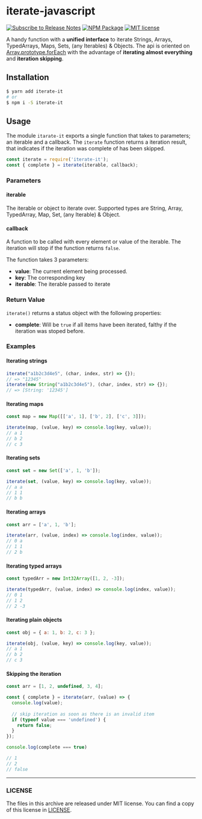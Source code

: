 # iterate-javascript

[![Subscribe to Release Notes](https://release-notes.com/badges/v1.svg)](https://release-notes.com/@alrik/iterate-javascript)
[![NPM Package](https://img.shields.io/npm/v/iterate-it.svg)](https://www.npmjs.com/package/iterate-it)
[![MIT license](https://img.shields.io/github/license/alrik/iterate-javascript.svg)](LICENSE)

A handy function with a **unified interface** to iterate Strings, Arrays, TypedArrays, Maps, Sets, (any Iterables) & Objects.
The api is oriented on [Array.prototype.forEach](https://developer.mozilla.org/de/docs/Web/JavaScript/Reference/Global_Objects/Array/forEach)
with the advantage of **iterating almost everything** and **iteration skipping**.

## Installation

```bash
$ yarn add iterate-it
# or
$ npm i -S iterate-it
```

## Usage

The module `itarate-it` exports a single function that takes to parameters; an iterable and a callback.
The `iterate` function returns a iteration result, that indicates if the iteration was complete of has been skipped.


```js
const iterate = require('iterate-it');
const { complete } = iterate(iterable, callback);
```

### Parameters

#### iterable
The iterable or object to iterate over.
Supported types are String, Array, TypedArray, Map, Set, (any Iterable) & Object.

#### callback
A function to be called with every element or value of the iterable.
The iteration will stop if the function returns `false`.

The function takes 3 parameters:

* **value**: The current element being processed.
* **key**: The corresponding key
* **iterable**: The iterable passed to iterate

### Return Value
`iterate()` returns a status object with the following properties:

* **complete**: Will be `true` if all items have been iterated, falthy if the iteration was stoped before.

### Examples

#### Iterating strings
```js
iterate("a1b2c3d4e5", (char, index, str) => {}); 
// => "12345"
iterate(new String("a1b2c3d4e5"), (char, index, str) => {}); 
// => [String: '12345']
```

#### Iterating maps
```js
const map = new Map([['a', 1], ['b', 2], ['c', 3]]);

iterate(map, (value, key) => console.log(key, value)); 
// a 1
// b 2
// c 3
```

#### Iterating sets
```js
const set = new Set(['a', 1, 'b']);

iterate(set, (value, key) => console.log(key, value)); 
// a a
// 1 1
// b b
```

#### Iterating arrays
```js
const arr = ['a', 1, 'b'];

iterate(arr, (value, index) => console.log(index, value)); 
// 0 a
// 1 1
// 2 b
```

#### Iterating typed arrays
```js
const typedArr = new Int32Array([1, 2, -3]);

iterate(typedArr, (value, index) => console.log(index, value));
// 0 1
// 1 2
// 2 -3
```

#### Iterating plain objects
```js
const obj = { a: 1, b: 2, c: 3 };

iterate(obj, (value, key) => console.log(key, value)); 
// a 1
// b 2
// c 3
```

#### Skipping the iteration
```js
const arr = [1, 2, undefined, 3, 4];

const { complete } = iterate(arr, (value) => {
  console.log(value);
  
  // skip iteration as soon as there is an invalid item
  if (typeof value === 'undefined') {
    return false;
  }
});

console.log(complete === true)

// 1
// 2
// false
```

---

### LICENSE

The files in this archive are released under MIT license.
You can find a copy of this license in [LICENSE](LICENSE).
